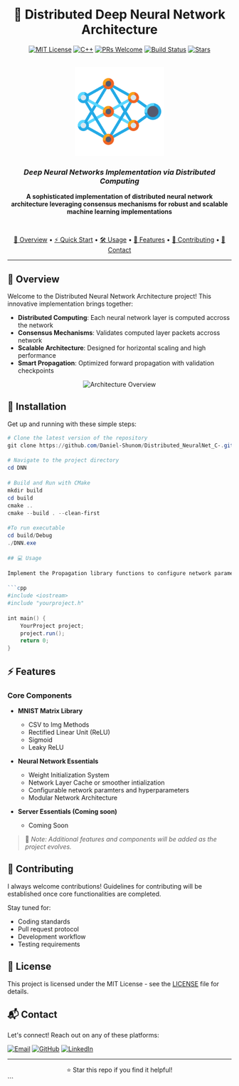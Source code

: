 <div align="center">

# 🧠 Distributed Deep Neural Network Architecture

[![MIT License](https://img.shields.io/badge/License-MIT-green.svg)](https://choosealicense.com/licenses/mit/)
[![C++](https://img.shields.io/badge/C++-17-blue.svg?style=flat&logo=c%2B%2B)](http://www.cplusplus.org/)
[![PRs Welcome](https://img.shields.io/badge/PRs-welcome-brightgreen.svg?style=flat)](http://makeapullrequest.com)
[![Build Status](https://img.shields.io/badge/build-passing-brightgreen.svg)](https://github.com/Daniel-Shunom/Distributed_NeuralNet_C-)
[![Stars](https://img.shields.io/github/stars/Daniel-Shunom/Distributed_NeuralNet_C-?style=social)](https://github.com/Daniel-Shunom/Distributed_NeuralNet_C-/stargazers)

<br/>

<img src="./Assets/n_net.png" alt="Project Logo" width="200"/>

### *Deep Neural Networks Implementation via Distributed Computing*

<p align="center">
    <b>A sophisticated implementation of distributed neural network architecture leveraging consensus mechanisms for robust and scalable machine learning implementations</b>
</p>

<br/>

[📖 Overview](#-overview) •
[⚡ Quick Start](#-installation) •
[🛠️ Usage](#-usage) •
[🎯 Features](#-features) •
[🤝 Contributing](#-contributing) •
[📧 Contact](#-contact)

---

</div>

## 🌟 Overview

Welcome to the Distributed Neural Network Architecture project! This innovative implementation brings together:

- **Distributed Computing**: Each neural network layer is computed accross the network
- **Consensus Mechanisms**: Validates computed layer packets accross network
- **Scalable Architecture**: Designed for horizontal scaling and high performance
- **Smart Propagation**: Optimized forward propagation with validation checkpoints

<div align="center">
    <img src="https://raw.githubusercontent.com/Daniel-Shunom/Distributed_NeuralNet_C-/main/assets/architecture.png" alt="Architecture Overview" width="600"/>
</div>

## 🚀 Installation

Get up and running with these simple steps:

```Powershell
# Clone the latest version of the repository
git clone https://github.com/Daniel-Shunom/Distributed_NeuralNet_C-.git

# Navigate to the project directory
cd DNN

# Build and Run with CMake 
mkdir build
cd build
cmake ..
cmake --build . --clean-first

#To run executable
cd build/Debug
./DNN.exe

## 💻 Usage

Implement the Propagation library functions to configure network parameters and hyperparameters:

```cpp
#include <iostream>
#include "yourproject.h"

int main() {
    YourProject project;
    project.run();
    return 0;
}
```

## ⚡ Features

### Core Components

- **MNIST Matrix Library**
  - CSV to Img Methods
  - Rectified Linear Unit (ReLU)
  - Sigmoid
  - Leaky ReLU

- **Neural Network Essentials**
  - Weight Initialization System
  - Network Layer Cache or smoother intialization
  - Configurable network paramters and hyperparameters
  - Modular Network Architecture

- **Server Essentials (Coming soon)**
  - Coming Soon

> 📝 *Note: Additional features and components will be added as the project evolves.*

## 🤝 Contributing

I always welcome contributions! Guidelines for contributing will be established once core functionalities are completed.

Stay tuned for:
- Coding standards
- Pull request protocol
- Development workflow
- Testing requirements

## 📜 License

This project is licensed under the MIT License - see the [LICENSE](LICENSE) file for details.

## 📬 Contact

Let's connect! Reach out on any of these platforms:

[![Email](https://img.shields.io/badge/Email-your.email%40example.com-red)](mailto:your.email@example.com)
[![GitHub](https://img.shields.io/badge/GitHub-Daniel--Shunom-black)](https://github.com/Daniel-shunom)
[![LinkedIn](https://img.shields.io/badge/LinkedIn-Daniel--Jeremiah-blue)](https://www.linkedin.com/in/daniel-jeremiah-177416245/)

---

<div align="center">
⭐ Star this repo if you find it helpful!
</div>
```